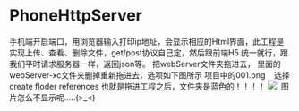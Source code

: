 # PhoneHttpServer
手机端开启端口，用浏览器输入打印ip地址，会显示相应的Html界面，此工程是实现上传、查看、删除文件，get/post协议自己定，然后跟前端H5 统一就行，跟我们平时请求服务器一样，返回json等。
把webServer文件夹拖进去， 里面的webServer-xc文件夹删掉重新拖进去，选项如下图所示
项目中的001.png    选择create floder references 也就是拖进工程之后，文件夹是蓝色的！！！！
![](https://github.com/GD1207/PhoneHttpServer/001.png)  图片怎么不显示呢.....~~~~(>_<)~~~~

